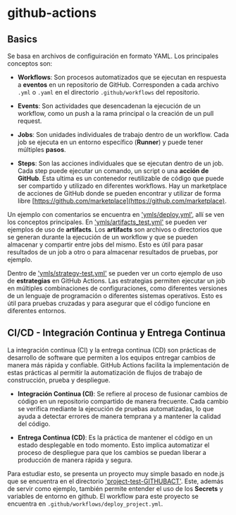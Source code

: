 # github-actions

## Basics

Se basa en archivos de configuiración en formato YAML. Los principales conceptos son:

- **Workflows**: Son procesos automatizados que se ejecutan en respuesta a **eventos** en un repositorio de GitHub.
Corresponden a cada archivo `.yml` o `.yaml` en el directorio `.github/workflows` del repositorio.

- **Events**: Son actividades que desencadenan la ejecución de un workflow, como un push a la rama principal o la creación de un pull request.

- **Jobs**: Son unidades individuales de trabajo dentro de un workflow. Cada job se ejecuta en un entorno específico (**Runner**) y puede tener múltiples **pasos**.

- **Steps**: Son las acciones individuales que se ejecutan dentro de un job. Cada step puede ejecutar un comando, un script o una **acción de GitHub**. Esta ultima es un contenedor reutilizable de código que puede ser compartido y utilizado en diferentes workflows. Hay un marketplace de acciones de GitHub donde se pueden encontrar y utilizar de forma libre [https://github.com/marketplace](https://github.com/marketplace).

Un ejemplo con comentarios se encuentra en ['ymls/deploy.yml'](ymls/deploy.yml), allí se ven los conceptos principales. En ['ymls/artifacts_test.yml'](ymls/artifacts_test.yml) se pueden ver ejemplos de uso de **artifacts**. Los **artifacts** son archivos o directorios que se generan durante la ejecución de un workflow y que se pueden almacenar y compartir entre jobs del mismo. Esto es útil para pasar resultados de un job a otro o para almacenar resultados de pruebas, por ejemplo.

Dentro de ['ymls/strategy-test.yml'](ymls/strategy-test.yml) se pueden ver  un corto ejemplo de uso de **estrategias** en GitHub Actions. Las estrategias permiten ejecutar un job en múltiples combinaciones de configuraciones, como diferentes versiones de un lenguaje de programación o diferentes sistemas operativos. Esto es útil para pruebas cruzadas y para asegurar que el código funcione en diferentes entornos.

## CI/CD - Integración Continua y Entrega Continua
La integración continua (CI) y la entrega continua (CD) son prácticas de desarrollo de software que permiten a los equipos entregar cambios de manera más rápida y confiable. GitHub Actions facilita la implementación de estas prácticas al permitir la automatización de flujos de trabajo de construcción, prueba y despliegue.

- **Integración Continua (CI)**: Se refiere al proceso de fusionar cambios de código en un repositorio compartido de manera frecuente. Cada cambio se verifica mediante la ejecución de pruebas automatizadas, lo que ayuda a detectar errores de manera temprana y a mantener la calidad del código.

- **Entrega Continua (CD)**: Es la práctica de mantener el código en un estado desplegable en todo momento. Esto implica automatizar el proceso de despliegue para que los cambios se puedan liberar a producción de manera rápida y segura.

Para estudiar esto, se presenta un proyecto muy simple basado en node.js que se encuentra en el directorio ['project-test-GITHUBACT'](project-test-GITHUBACT). Este, además de servir como ejemplo, también permite entender el uso de los **Secrets** y variables de entorno en github. El workflow para este proyecto se encuentra en `.github/workflows/deploy_project.yml`.